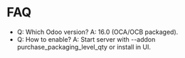 # FAQ

- Q: Which Odoo version? A: 16.0 (OCA/OCB packaged).
- Q: How to enable? A: Start server with --addon purchase_packaging_level_qty or install in UI.
